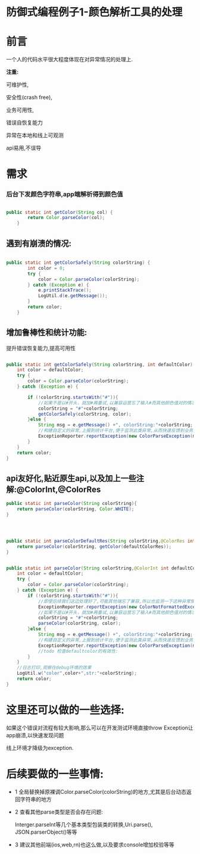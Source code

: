 # 防御式编程例子1-颜色解析工具的处理

# 前言

一个人的代码水平很大程度体现在对异常情况的处理上.

**注重:**

可维护性,

安全性(crash free),

业务可用性,

错误自恢复能力

异常在本地和线上可观测

api易用,不误导

# 需求

### 后台下发颜色字符串,app端解析得到颜色值



```java

public static int getColor(String col) {
        return Color.parseColor(col);
    }
```

## 遇到有崩溃的情况:

```java

public static int getColorSafely(String colorString) {
        int color = 0;
        try {
            color = Color.parseColor(colorString);
        } catch (Exception e) {
            e.printStackTrace();
            LogUtil.d(e.getMessage());
        }
        return color;
    }
```

## 增加鲁棒性和统计功能:

提升错误恢复能力,提高可用性

```java

public static int getColorSafely(String colorString, int defaultColor) {
    int color = defaultColor;
    try {
        color = Color.parseColor(colorString);
    } catch (Exception e) {

        if (!colorString.startsWith("#")){
            //如果不是以#开头，就加#再重试,以兼容运营忘了输入#而其他颜色值对的情况,以增加程序鲁棒性
            colorString = "#"+colorString;
            getColorSafely(colorString, color);
        }else {
            String msg = e.getMessage() +", colorString:"+colorString;
            //构建自定义的异常,上报到统计平台,便于监测此类异常,从而快速反馈到业务处
            ExceptionReporter.reportException(new ColorParseException(msg));
        }
    }
    return color;
}
```

## api友好化,贴近原生api,以及加上一些注解:@ColorInt,@ColorRes

```java
public static int parseColor(String colorString){
    return parseColor(colorString, Color.WHITE);
}




public static int parseColorDefaultRes(String colorString,@ColorRes int defaultColorRes){
    return parseColor(colorString, getColor(defaultColorRes));
}


public static int parseColor(String colorString,@ColorInt int defaultColor) {
    int color = defaultColor;
    try {
        color = Color.parseColor(colorString);
    } catch (Exception e) {
        if (!colorString.startsWith("#")){
			//即使后续我们这边处理好了,可能其他端忘了兼容,所以也监测一下这种异常情况
			ExceptionReporter.reportException(new ColorNotFormattedException(colorString));
            //如果不是以#开头，就加#再重试,以兼容运营忘了输入#而其他颜色值对的情况,以增加程序鲁棒性
            colorString = "#"+colorString;
            parseColor(colorString, color);
        }else {
            String msg = e.getMessage() +", colorString:"+colorString;
            //构建自定义的异常,上报到统计平台,便于监测此类异常,从而快速反馈到业务处
            ExceptionReporter.reportException(new ColorParseException(msg));
            //todo 检查defaultcolor的有效性:
        }
    }
    //日志打印,观察在debug环境的效果
    LogUtil.w("color",color+",str:"+colorString);
    return color;
}
```

# 这里还可以做的一些选择: 

如果这个错误对流程有较大影响,那么可以在开发测试环境直接throw Exception让app崩溃,以快速发现问题

线上环境才降级为exception.

# 后续要做的一些事情:

* 1 全局替换掉原裸调Color.parseColor(colorString)的地方,尤其是后台动态返回字符串的地方

* 2 查看其他parse类型是否会存在问题: 

  Interger.parseInt等几个基本类型包装类的转换,Uri.parse(), JSON.parserObject()等等

* 3 建议其他前端(ios,web,rn)也这么做,以及要求console增加校验等等